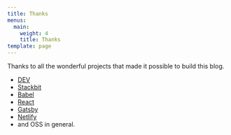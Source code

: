 ```yaml
---
title: Thanks
menus:
  main:
    weight: 4
    title: Thanks
template: page
---
```


Thanks to all the wonderful projects that made it possible to build this blog.

- [DEV](https://dev.to 'DEV website')
- [Stackbit](https://www.stackbit.com 'Stackbit website')
- [Babel](https://babeljs.io 'Babel website')
- [React](https://reactjs.org 'React website')
- [Gatsby](https://gatsbyjs.org 'Gatsby JS website')
- [Netlify](https://www.netlify.com 'Netlify Website')
- and OSS in general.
